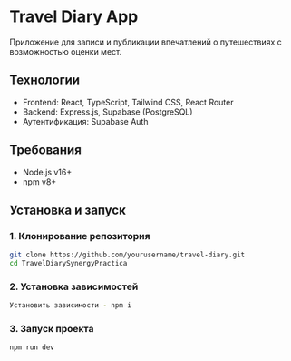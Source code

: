 # Travel Diary App

Приложение для записи и публикации впечатлений о путешествиях с возможностью оценки мест.

## Технологии

- Frontend: React, TypeScript, Tailwind CSS, React Router
- Backend: Express.js, Supabase (PostgreSQL)
- Аутентификация: Supabase Auth

## Требования

- Node.js v16+
- npm v8+

## Установка и запуск

### 1. Клонирование репозитория

```bash
git clone https://github.com/yourusername/travel-diary.git
cd TravelDiarySynergyPractica
```

### 2. Установка зависимостей

```bash
Установить зависимости - npm i
```

### 3. Запуск проекта

```bash
npm run dev
```
